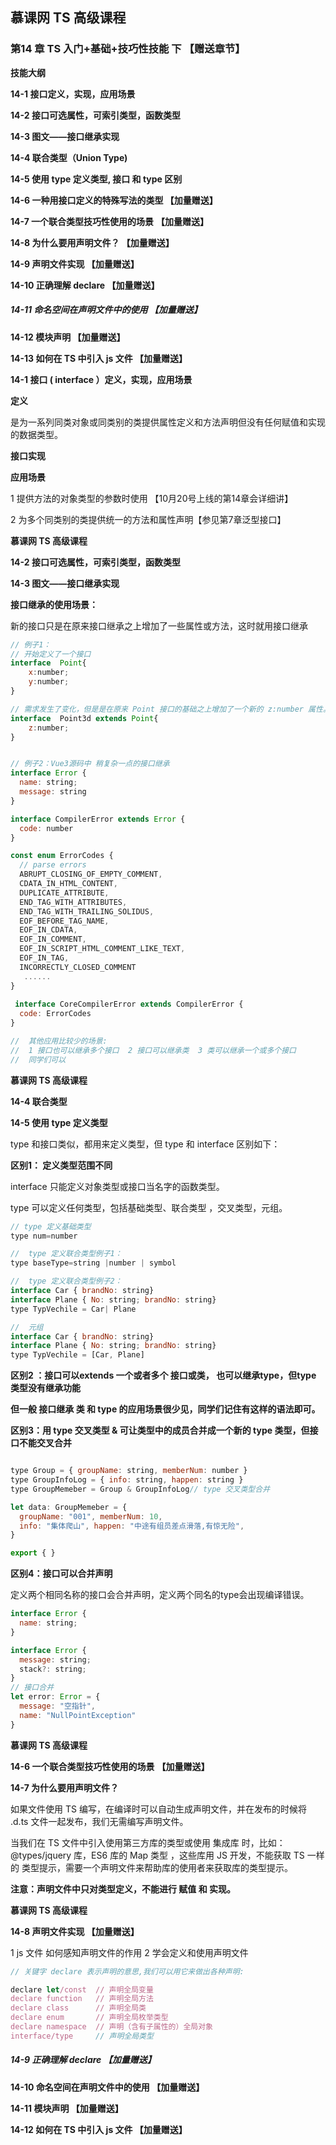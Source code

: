 ## 慕课网 TS 高级课程

### 	  第14 章 TS 入门+基础+技巧性技能 下 【赠送章节】

**技能大纲**

**14-1  接口定义，实现，应用场景**

**14-2 接口可选属性，可索引类型，函数类型**

**14-3  图文——接口继承实现**

**14-4  联合类型（Union Type)**

**14-5  使用 type  定义类型,  接口 和 type 区别**

**14-6  一种用接口定义的特殊写法的类型 【加量赠送】**

**14-7  一个联合类型技巧性使用的场景** **【加量赠送】**

**14-8  为什么要用声明文件？ 【加量赠送】**

**14-9  声明文件实现 【加量赠送】**

**14-10  正确理解 declare 【加量赠送】**

##### 14-11  命名空间在声明文件中的使用 【加量赠送】

**14-12 模块声明 【加量赠送】**

**14-13 如何在 TS 中引入 js 文件 【加量赠送】**



**14-1  接口 ( interface ）定义，实现，应用场景**

 **定义** 

是为一系列同类对象或同类别的类提供属性定义和方法声明但没有任何赋值和实现的数据类型。

**接口实现**

**应用场景**

1  提供方法的对象类型的参数时使用 【10月20号上线的第14章会详细讲】

2 为多个同类别的类提供统一的方法和属性声明【参见第7章泛型接口】



**慕课网 TS 高级课程**

**14-2 接口可选属性，可索引类型，函数类型**

**14-3  图文——接口继承实现**

**接口继承的使用场景：**

新的接口只是在原来接口继承之上增加了一些属性或方法，这时就用接口继承

```js
// 例子1：
// 开始定义了一个接口
interface  Point{
    x:number;
    y:number;
}

// 需求发生了变化，但是是在原来 Point 接口的基础之上增加了一个新的 z:number 属性。
interface  Point3d extends Point{
    z:number;
}


// 例子2：Vue3源码中 稍复杂一点的接口继承
interface Error {
  name: string;
  message: string
}

interface CompilerError extends Error {
  code: number
}

const enum ErrorCodes {
  // parse errors
  ABRUPT_CLOSING_OF_EMPTY_COMMENT,
  CDATA_IN_HTML_CONTENT,
  DUPLICATE_ATTRIBUTE,
  END_TAG_WITH_ATTRIBUTES,
  END_TAG_WITH_TRAILING_SOLIDUS,
  EOF_BEFORE_TAG_NAME,
  EOF_IN_CDATA,
  EOF_IN_COMMENT,
  EOF_IN_SCRIPT_HTML_COMMENT_LIKE_TEXT,
  EOF_IN_TAG,
  INCORRECTLY_CLOSED_COMMENT
   ......
}
 
 interface CoreCompilerError extends CompilerError {
  code: ErrorCodes
}

//  其他应用比较少的场景:
//  1 接口也可以继承多个接口  2 接口可以继承类  3 类可以继承一个或多个接口
//  同学们可以
```

**慕课网 TS 高级课程**

**14-4  联合类型**

**14-5  使用 type  定义类型**

type 和接口类似，都用来定义类型，但 type 和 interface 区别如下：

 **区别1： 定义类型范围不同**

interface 只能定义对象类型或接口当名字的函数类型。

type 可以定义任何类型，包括基础类型、联合类型 ，交叉类型，元组。

```js
// type 定义基础类型
type num=number 

//  type 定义联合类型例子1：
type baseType=string |number | symbol

//  type 定义联合类型例子2：
interface Car { brandNo: string}
interface Plane { No: string; brandNo: string}
type TypVechile = Car| Plane 

//  元组
interface Car { brandNo: string}
interface Plane { No: string; brandNo: string}
type TypVechile = [Car, Plane]
```

**区别2 ：接口可以extends 一个或者多个 接口或类， 也可以继承type，但type 类型没有继承功能**

**但一般 接口继承 类 和 type 的应用场景很少见，同学们记住有这样的语法即可。**

**区别3：用 type 交叉类型 & 可让类型中的成员合并成一个新的 type 类型，但接口不能交叉合并**

```js

type Group = { groupName: string, memberNum: number }
type GroupInfoLog = { info: string, happen: string }
type GroupMemeber = Group & GroupInfoLog// type 交叉类型合并

let data: GroupMemeber = {
  groupName: "001", memberNum: 10,
  info: "集体爬山", happen: "中途有组员差点滑落,有惊无险",
}

export { }
```

**区别4：接口可以合并声明**

定义两个相同名称的接口会合并声明，定义两个同名的type会出现编译错误。

```js
interface Error {
  name: string;
}

interface Error {
  message: string;
  stack?: string;
}
// 接口合并
let error: Error = {
  message: "空指针",
  name: "NullPointException"
}
```



**慕课网 TS 高级课程**

**14-6   一个联合类型技巧性使用的场景** **【加量赠送】**

**14-7 为什么要用声明文件？**

如果文件使用 TS 编写，在编译时可以自动生成声明文件，并在发布的时候将 .d.ts  文件一起发布，我们无需编写声明文件。

当我们在 TS 文件中引入使用第三方库的类型或使用 集成库 时，比如：@types/jquery  库，ES6 库的 Map 类型 ，这些库用 JS 开发，不能获取 TS 一样的 类型提示，需要一个声明文件来帮助库的使用者来获取库的类型提示。

**注意：声明文件中只对类型定义，不能进行 赋值 和 实现。**



**慕课网 TS 高级课程**

**14-8  声明文件实现 【加量赠送】**

1 js 文件 如何感知声明文件的作用    2 学会定义和使用声明文件

```js
// 关键字 declare 表示声明的意思,我们可以用它来做出各种声明:

declare let/const  // 声明全局变量
declare function   // 声明全局方法
declare class      // 声明全局类
declare enum       // 声明全局枚举类型 
declare namespace  // 声明（含有子属性的）全局对象
interface/type     // 声明全局类型
```

##### **14-9  正确理解 declare 【加量赠送】**

**14-10  命名空间在声明文件中的使用 【加量赠送】**

**14-11 模块声明 【加量赠送】**

**14-12 如何在 TS 中引入 js 文件 【加量赠送】**





















